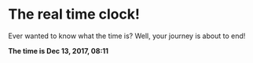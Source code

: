 # The real time clock!

Ever wanted to know what the time is? Well, your journey is about to end!

**The time is Dec 13, 2017, 08:11**